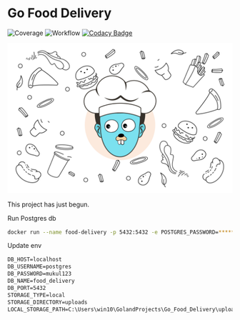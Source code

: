 # Go Food Delivery

![Coverage](https://img.shields.io/badge/Coverage-39.8%25-yellow)
![Workflow](https://github.com/mukulmantosh/Go_Food_Delivery/actions/workflows/test.yaml/badge.svg)
[![Codacy Badge](https://app.codacy.com/project/badge/Grade/04452c54468446dfbcc566604e69f379)](https://app.codacy.com?utm_source=gh&utm_medium=referral&utm_content=&utm_campaign=Badge_grade)

![background](./misc/images/background.png)

This project has just begun.


Run Postgres db

```bash
docker run --name food-delivery -p 5432:5432 -e POSTGRES_PASSWORD=****** -d postgres
```


Update env

```
DB_HOST=localhost
DB_USERNAME=postgres
DB_PASSWORD=mukul123
DB_NAME=food_delivery
DB_PORT=5432
STORAGE_TYPE=local
STORAGE_DIRECTORY=uploads
LOCAL_STORAGE_PATH=C:\Users\win10\GolandProjects\Go_Food_Delivery\uploads
```